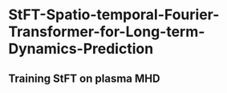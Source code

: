 # StFT-Spatio-temporal-Fourier-Transformer-for-Long-term-Dynamics-Prediction


## Training StFT on plasma MHD

